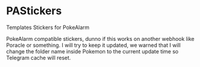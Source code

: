 # PAStickers
Templates Stickers for PokeAlarm

PokeAlarm compatible stickers, dunno if this works on another webhook like Poracle or something.
I will try to keep it updated, we warned that I will change the folder name inside Pokemon to the current update time so Telegram cache will reset.
